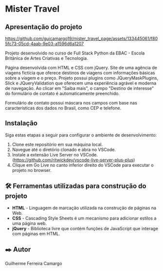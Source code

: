 # Mister Travel

## Apresentação do projeto

https://github.com/guicamargo19/mister_travel_page/assets/133445061/f805fc73-05cd-4aab-9e03-a1596d6a1207

Projeto desenvolvido no curso de Full Stack Python da EBAC - Escola Britânica de Artes Criativas e Tecnologia.

Página desenvolvida com HTML e CSS com jQuery. Site de uma agência de viagens fictícia que oferece destinos de viagens
com informações básicas sobre a viagem e o preço. Projeto possui plugins como JQueryMaskPlugins, Slick e JQueryValidation
que oferecem uma experiência agrável e moderna de navegação. Ao clicar em "Saiba mais", o campo "Destino de interesse"
do formulário de contato é automaticamente preenchido.

Formulário de contato possui máscara nos campos com base nas características dos dados no Brasil, como CEP e telefone.

## Instalação

Siga estas etapas a seguir para configurar o ambiente de desenvolvimento:

1. Clone este repositório em sua máquina local.
2. Navegue até o diretório clonado e abra no VSCode.
3. Instale a extensão Live Server no VSCode. (https://github.com/ritwickdey/vscode-live-server-plus-plus)
4. Clique em Go Live no canto inferior direito do VSCode para executar o projeto no browser.

## 🛠️ Ferramentas utilizadas para construção do projeto

* **HTML** - Linguagem de marcação utilizada na construção de páginas na Web.
* **CSS** - Cascading Style Sheets é um mecanismo para adicionar estilos a uma página web.
* **jQuery** - Biblioteca livre que contém funções de JavaScript que interage com páginas em HTML.

## ✒️ Autor

Guilherme Ferreira Camargo
